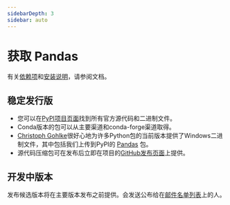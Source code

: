 ```yaml
---
sidebarDepth: 3
sidebar: auto
---
```


# 获取 Pandas

有关[依赖项](http://Pandas.pydata.org/Pandas-docs/stable/install.html#dependencies)和[安装说明](http://Pandas.pydata.org/Pandas-docs/stable/install.html)，请参阅文档。

## 稳定发行版

- 您可以在[PyPI项目页面](https://pypi.org/project/Pandas/)找到所有官方源代码和二进制文件。
- Conda版本的包可以从主要渠道和conda-forge渠道取得。
- [Christoph Gohlke](http://www.lfd.uci.edu/~gohlke)很好心地为许多Python包的当前版本提供了Windows二进制文件，其中包括我们上传到PyPI的 [Pandas](http://www.lfd.uci.edu/~gohlke/pythonlibs/#Pandas) 包。
- 源代码压缩包可在发布后立即在项目的[GitHub发布页面](https://github.com/pydata/Pandas/releases)上提供。

## 开发中版本

发布候选版本将在主要版本发布之前提供。会发送公布给在[邮件名单列表](https://mail.python.org/mailman/listinfo/Pandas-dev)上的人。
